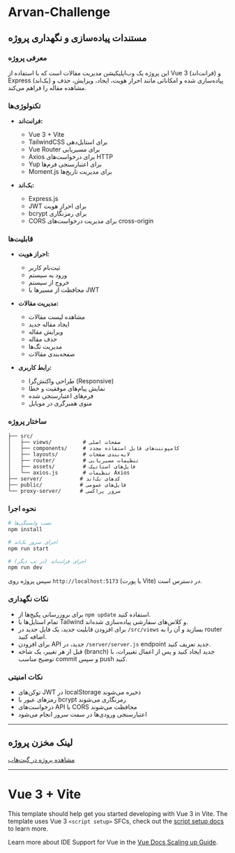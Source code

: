 # Arvan-Challenge

## مستندات پیاده‌سازی و نگهداری پروژه

### معرفی پروژه
این پروژه یک وب‌اپلیکیشن مدیریت مقالات است که با استفاده از Vue 3 (فرانت‌اند) و Express (بک‌اند) پیاده‌سازی شده و امکاناتی مانند احراز هویت، ایجاد، ویرایش، حذف و مشاهده مقاله را فراهم می‌کند.

### تکنولوژی‌ها
- **فرانت‌اند:**
  - Vue 3 + Vite
  - TailwindCSS برای استایل‌دهی
  - Vue Router برای مسیریابی
  - Axios برای درخواست‌های HTTP
  - Yup برای اعتبارسنجی فرم‌ها
  - Moment.js برای مدیریت تاریخ‌ها

- **بک‌اند:**
  - Express.js
  - JWT برای احراز هویت
  - bcrypt برای رمزنگاری
  - CORS برای مدیریت درخواست‌های cross-origin

### قابلیت‌ها
- **احراز هویت:**
  - ثبت‌نام کاربر
  - ورود به سیستم
  - خروج از سیستم
  - محافظت از مسیرها با JWT

- **مدیریت مقالات:**
  - مشاهده لیست مقالات
  - ایجاد مقاله جدید
  - ویرایش مقاله
  - حذف مقاله
  - مدیریت تگ‌ها
  - صفحه‌بندی مقالات

- **رابط کاربری:**
  - طراحی واکنش‌گرا (Responsive)
  - نمایش پیام‌های موفقیت و خطا
  - فرم‌های اعتبارسنجی شده
  - منوی همبرگری در موبایل

### ساختار پروژه
```
├── src/
│   ├── views/          # صفحات اصلی
│   ├── components/     # کامپوننت‌های قابل استفاده مجدد
│   ├── layouts/        # لایه‌بندی صفحات
│   ├── router/         # تنظیمات مسیریابی
│   ├── assets/         # فایل‌های استاتیک
│   └── axios.js        # تنظیمات Axios
├── server/            # کدهای بک‌اند
├── public/            # فایل‌های عمومی
└── proxy-server/      # سرور پراکسی
```

### نحوه اجرا
```bash
# نصب وابستگی‌ها
npm install

# اجرای سرور بک‌اند
npm run start

# اجرای فرانت‌اند (در تب دیگر)
npm run dev
```
سپس پروژه روی `http://localhost:5173` (یا پورت Vite) در دسترس است.

### نکات نگهداری
- برای بروزرسانی پکیج‌ها از `npm update` استفاده کنید.
- تمام استایل‌ها با Tailwind و کلاس‌های سفارشی پیاده‌سازی شده‌اند.
- برای افزودن قابلیت جدید، یک فایل جدید در `/src/views` بسازید و آن را به router اضافه کنید.
- برای افزودن API جدید، در `/server/server.js` endpoint جدید تعریف کنید.
- قبل از هر تغییر، یک شاخه (branch) جدید ایجاد کنید و پس از اعمال تغییرات، با توضیح مناسب commit و سپس push کنید.

### نکات امنیتی
- توکن‌های JWT در localStorage ذخیره می‌شوند
- رمزهای عبور با bcrypt رمزنگاری می‌شوند
- درخواست‌های API با CORS محافظت می‌شوند
- اعتبارسنجی ورودی‌ها در سمت سرور انجام می‌شود

---

## لینک مخزن پروژه

[مشاهده پروژه در گیت‌هاب](https://github.com/FarnoushDashti/Arvan-Challenge)

---

# Vue 3 + Vite

This template should help get you started developing with Vue 3 in Vite. The template uses Vue 3 `<script setup>` SFCs, check out the [script setup docs](https://v3.vuejs.org/api/sfc-script-setup.html#sfc-script-setup) to learn more.

Learn more about IDE Support for Vue in the [Vue Docs Scaling up Guide](https://vuejs.org/guide/scaling-up/tooling.html#ide-support).
